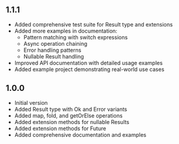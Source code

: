 ## 1.1.1

- Added comprehensive test suite for Result type and extensions
- Added more examples in documentation:
  - Pattern matching with switch expressions
  - Async operation chaining
  - Error handling patterns
  - Nullable Result handling
- Improved API documentation with detailed usage examples
- Added example project demonstrating real-world use cases

## 1.0.0

- Initial version
- Added Result type with Ok and Error variants
- Added map, fold, and getOrElse operations
- Added extension methods for nullable Results
- Added extension methods for Future<Result>
- Added comprehensive documentation and examples

